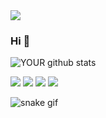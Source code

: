 <img src="https://github.com/pr2tik1/pr2tik1/blob/master/IMAGE-NAME">

### Hi 👋

![YOUR github stats](https://github-readme-stats.vercel.app/api?username=Colombao)

[<img src="https://img.shields.io/badge/twitter-%231DA1F2.svg?&style=for-the-badge&logo=twitter&logoColor=white" />](https://twitter.com/J_Colomb0) [<img src="https://img.shields.io/badge/medium-%2312100E.svg?&style=for-the-badge&logo=medium&logoColor=white" />](https://medium.com/USERNAME)  [<img src="https://img.shields.io/badge/linkedin-%230077B5.svg?&style=for-the-badge&logo=linkedin&logoColor=white" />](https://www.linkedin.com/in/USERNAME/) [<img src = "https://img.shields.io/badge/instagram-%23E4405F.svg?&style=for-the-badge&logo=instagram&logoColor=white">](https://www.instagram.com/colomb0_joao/)


![snake gif](https://github.com/Colombao/snake/blob/output/github-contribution-grid-snake.svg)
